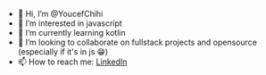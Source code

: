 - 👋 Hi, I’m @YoucefChihi
- 👀 I’m interested in javascript
- 🌱 I’m currently learning kotlin
- 💞️ I’m looking to collaborate on fullstack projects and opensource (especially if it's in js 😁)
- 📫 How to reach me: [LinkedIn](https://www.linkedin.com/in/youssef-chihi/)

<!---
YoucefChihi/YoucefChihi is a ✨ special ✨ repository because its `README.md` (this file) appears on your GitHub profile.
You can click the Preview link to take a look at your changes.
--->
